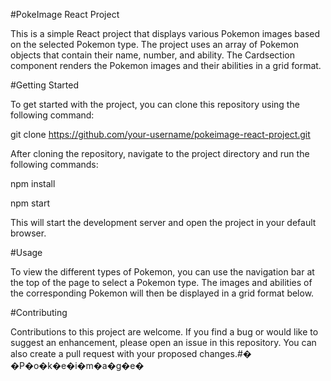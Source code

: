 #PokeImage React Project


This is a simple React project that displays various Pokemon images based on the selected Pokemon type. The project uses an array of Pokemon objects that contain their name, number, and ability. The Cardsection component renders the Pokemon images and their abilities in a grid format.



#Getting Started

To get started with the project, you can clone this repository using the following command:

git clone https://github.com/your-username/pokeimage-react-project.git

After cloning the repository, navigate to the project directory and run the following commands:

npm install

npm start

This will start the development server and open the project in your default browser.

#Usage

To view the different types of Pokemon, you can use the navigation bar at the top of the page to select a Pokemon type. The images and abilities of the corresponding Pokemon will then be displayed in a grid format below.


#Contributing

Contributions to this project are welcome. If you find a bug or would like to suggest an enhancement, please open an issue in this repository. You can also create a pull request with your proposed changes.#� �P�o�k�e�i�m�a�g�e�
